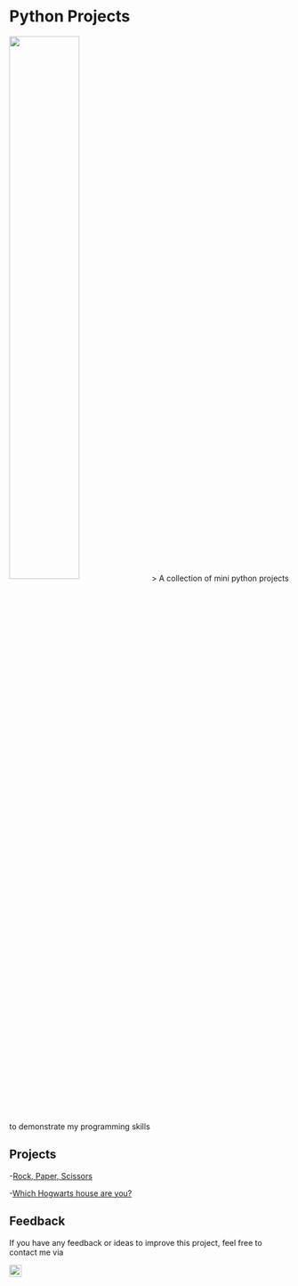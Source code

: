 # Python Projects 
<img src="https://www.crio.do/blog/content/images/2021/03/Python-projects.png" align=center width=50% height=50%>
    > A collection of mini python projects to demonstrate my programming skills

## Projects
 -[Rock, Paper, Scissors](#https://github.com/aancrum/mini-python-projects/blob/main/rock-paper-scissors.py)
 
 -[Which Hogwarts house are you?](#which-house-are-you)
 
## Feedback
If you have any feedback or ideas to improve this project, feel free to contact me via

<a href="https://www.linkedin.com/in/ashleyancrum/">
  <img align="left" alt="Ashley's Linkedin" width="22px" src="https://upload.wikimedia.org/wikipedia/commons/c/ca/LinkedIn_logo_initials.png"/>
</a>
